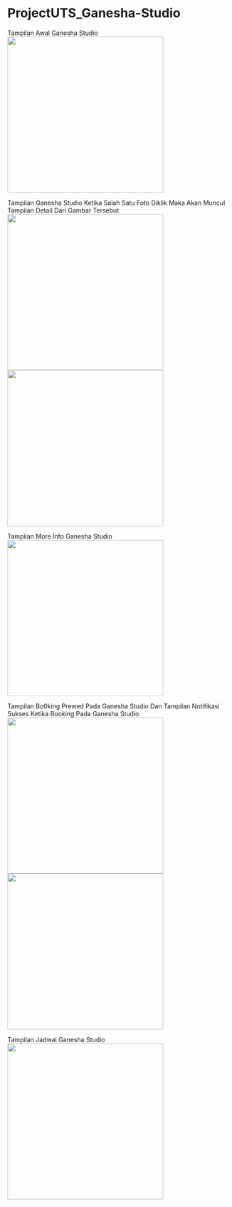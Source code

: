 # ProjectUTS_Ganesha-Studio

Tampilan Awal Ganesha Studio <br>
<img src="https://github.com/dodiartha/ProjectUTS_Ganesha-Studio/blob/master/Screenshots/Screenshot_20180417-171228.png" width="350"/> <br>

Tampilan Ganesha Studio Ketika Salah Satu Foto Diklik Maka Akan Muncul Tampilan Detail Dari Gambar Tersebut <br>
<img src="https://github.com/dodiartha/ProjectUTS_Ganesha-Studio/blob/master/Screenshots/Screenshot_20180417-171245.png" width="350"/>
<img src="https://github.com/dodiartha/ProjectUTS_Ganesha-Studio/blob/master/Screenshots/Screenshot_20180417-171253.png" width="350"/> <br>

Tampilan More Info Ganesha Studio <br>
<img src="https://github.com/dodiartha/ProjectUTS_Ganesha-Studio/blob/master/Screenshots/Screenshot_20180417-171300.png" width="350"/> <br>


Tampilan Bo0king Prewed Pada Ganesha Studio Dan Tampilan Notifikasi Sukses Ketika Booking Pada Ganesha Studio <br>
<img src="https://github.com/dodiartha/ProjectUTS_Ganesha-Studio/blob/master/Screenshots/Screenshot_20180417-171306.png" width="350"/>
<img src="https://github.com/dodiartha/ProjectUTS_Ganesha-Studio/blob/master/Screenshots/Screenshot_20180417-171343.png" width="350"/> <br>

Tampilan Jadwal Ganesha Studio <br>
<img src="https://github.com/dodiartha/ProjectUTS_Ganesha-Studio/blob/master/Screenshots/Screenshot_20180417-171403.png" width="350"/> <br>

